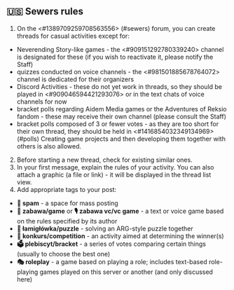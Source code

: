 ## 🇺🇸 Sewers rules
1. On the <#1389709259708563556> (#sewers) forum, you can create threads for casual activities  except for:
  - Neverending Story-like games - the <#909151292780339240> channel is designated for these (if you wish to reactivate it, please notify the Staff)
  - quizzes conducted on voice channels - the <#981501885678764072> channel is dedicated for their organizers
  - Discord Activities - these do not yet work in threads, so they should be played in <#909046594421293076> or in the text chats of voice channels for now
  - bracket polls regarding Aidem Media games or the Adventures of Reksio fandom - these may receive their own channel (please consult the Staff)
  - bracket polls composed of 3 or fewer votes - as they are too short for their own thread, they should be held in <#1416854032349134969> (#polls)
  Creating game projects and then developing them together with others is also allowed.
2. Before starting a new thread, check for existing similar ones.
3. In your first message, explain the rules of your activity. You can also attach a graphic (a file or link) - it will be displayed in the thread list view.
4. Add appropriate tags to your post:
- **🧌 spam** - a space for mass posting
- **🥳 zabawa/game** or **🎙️ zabawa vc/vc game** - a text or voice game based on the rules specified by its author
- **🧩 łamigłówka/puzzle** - solving an ARG-style puzzle together
- **🏅 konkurs/competition** - an activity aimed at determining the winner(s)
- **🗳️ plebiscyt/bracket** - a series of votes comparing certain things (usually to choose the best one)
- **🎭 roleplay** - a game based on playing a role; includes text-based role-playing games played on this server or another (and only discussed here)
